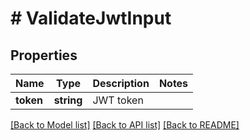 # # ValidateJwtInput

## Properties

| Name      | Type       | Description | Notes |
| --------- | ---------- | ----------- | ----- |
| **token** | **string** | JWT token   |

[[Back to Model list]](../../README.md#models) [[Back to API list]](../../README.md#endpoints) [[Back to README]](../../README.md)

